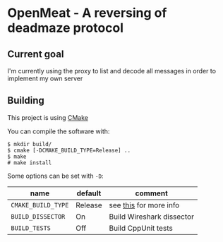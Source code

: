 # OpenMeat - A reversing of deadmaze protocol

## Current goal
I'm currently using the proxy to list and decode all messages in order to implement my own server

## Building

This project is using [CMake](https://cmake.org/)

You can compile the software with:

```
$ mkdir build/
$ cmake [-DCMAKE_BUILD_TYPE=Release] ..
$ make
# make install
```

Some options can be set with `-D`:

| name | default | comment |
|------|---------|---------|
| `CMAKE_BUILD_TYPE` | Release | see [this](https://cmake.org/cmake/help/latest/variable/CMAKE_BUILD_TYPE.html) for more info |
| `BUILD_DISSECTOR` | On | Build Wireshark dissector |
| `BUILD_TESTS` | Off | Build CppUnit tests |
